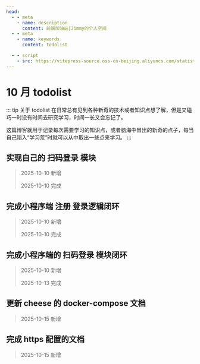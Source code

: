 ```yaml
---
head:
  - - meta
    - name: description
      content: 前端加油站|Jimmy的个人空间
  - - meta
    - name: keywords
      content: todolist

  - - script
    - src: https://vitepress-source.oss-cn-beijing.aliyuncs.com/statistics.js
---
```


# 10 月 todolist

::: tip 关于 todolist
在日常总有见到各种新奇的技术或者知识点想了解，但是又碰巧一时没有时间去研究学习，时间一长又会忘记了。

这篇博客就用于记录每次需要学习的知识点，或者脑海中冒出的新奇的点子，每当自己陷入“学习荒”时就可以从中取出一些点来学习。
:::

## 实现自己的 扫码登录 模块

> 2025-10-10 新增
>
> 2025-10-10 完成

## 完成小程序端 注册 登录逻辑闭环

> 2025-10-10 新增
>
> 2025-10-10 完成

## 完成小程序端的 扫码登录 模块闭环

> 2025-10-10 新增
>
> 2025-10-13 完成

## 更新 cheese 的 docker-compose 文档

> 2025-10-15 新增

## 完成 https 配置的文档

> 2025-10-15 新增
